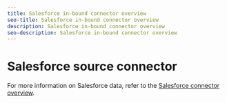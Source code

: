 ```yaml
---
title: Salesforce in-bound connector overview
seo-title: Salesforce in-bound connector overview
description: Salesforce in-bound connector overview
seo-description: Salesforce in-bound connector overview
---
```


# Salesforce source connector

For more information on Salesforce data, refer to the [Salesforce connector overview](https://www.adobe.io/apis/experienceplatform/home/tutorials/alltutorials.html#!api-specification/markdown/narrative/tutorials/creating_a_connector_tutorial/ACP_salesforce_connector_tutorial.md).
